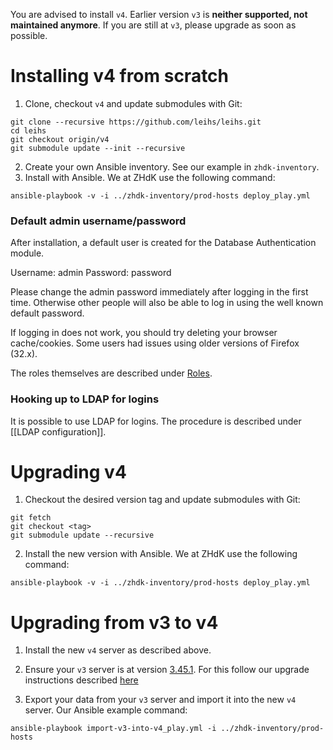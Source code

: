 You are advised to install `v4`. Earlier version `v3` is **neither supported, not maintained anymore**. If you are still at `v3`, please upgrade as soon as possible.

# Installing v4 from scratch

1. Clone, checkout `v4` and update submodules with Git:
```
git clone --recursive https://github.com/leihs/leihs.git
cd leihs
git checkout origin/v4
git submodule update --init --recursive
```

2. Create your own Ansible inventory. See our example in `zhdk-inventory`.
3. Install with Ansible. We at ZHdK use the following command:
```
ansible-playbook -v -i ../zhdk-inventory/prod-hosts deploy_play.yml
```

### Default admin username/password

After installation, a default user is created for the Database Authentication module.

Username: admin
Password: password

Please change the admin password immediately after logging in the first time. Otherwise other people will also be able to log in using the well known default password.

If logging in does not work, you should try deleting your browser cache/cookies. Some users had issues using older versions of Firefox (32.x).

The roles themselves are described under [Roles](Roles).

### Hooking up to LDAP for logins

It is possible to use LDAP for logins. The procedure is described under [[LDAP configuration]].

# Upgrading v4

1. Checkout the desired version tag and update submodules with Git:
```
git fetch
git checkout <tag>
git submodule update --recursive
```

2. Install the new version with Ansible. We at ZHdK use the following command:
```
ansible-playbook -v -i ../zhdk-inventory/prod-hosts deploy_play.yml
```

# Upgrading from v3 to v4

1. Install the new `v4` server as described above.

2. Ensure your `v3` server is at version [3.45.1](https://github.com/leihs/leihs/releases/tag/3.45.1). For this follow our upgrade instructions described [here](https://github.com/leihs/leihs/wiki/leihs-Admin-Guide#performing-upgrades)

3. Export your data from your `v3` server and import it into the new `v4` server. Our Ansible example command:
```
ansible-playbook import-v3-into-v4_play.yml -i ../zhdk-inventory/prod-hosts
```
